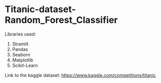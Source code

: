# Titanic-dataset-Random_Forest_Classifier

Libraries used:  <br>
1. Stramlit
2. Pandas
3. Seaborn
4. Matplotlib
5. Scikit-Learn

Link to the kaggle dataset: https://www.kaggle.com/competitions/titanic

